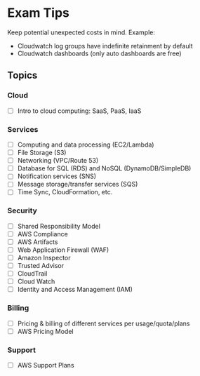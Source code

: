 # Exam Tips

Keep potential unexpected costs in mind. Example:

* Cloudwatch log groups have indefinite retainment by default
* Cloudwatch dashboards (only auto dashboards are free)

## Topics

### Cloud
- [ ] Intro to cloud computing: SaaS, PaaS, IaaS

### Services
- [ ] Computing and data processing (EC2/Lambda)
- [ ] File Storage (S3)
- [ ] Networking (VPC/Route 53)
- [ ] Database for SQL (RDS) and NoSQL (DynamoDB/SimpleDB)
- [ ] Notification services (SNS)
- [ ] Message storage/transfer services (SQS)
- [ ] Time Sync, CloudFormation, etc.

### Security
- [ ] Shared Responsibility Model
- [ ] AWS Compliance
- [ ] AWS Artifacts
- [ ] Web Application Firewall (WAF)
- [ ] Amazon Inspector
- [ ] Trusted Advisor
- [ ] CloudTrail
- [ ] Cloud Watch
- [ ] Identity and Access Management (IAM)

### Billing
- [ ] Pricing & billing of different services per usage/quota/plans
- [ ] AWS Pricing Model

### Support
- [ ] AWS Support Plans

